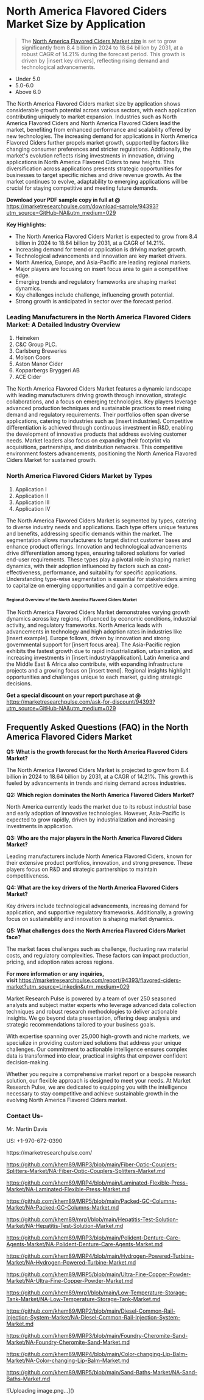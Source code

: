 <h1>North America Flavored Ciders Market&nbsp;Size by Application</h1><blockquote><p>The <a href="https://marketresearchpulse.com/download-sample/94393?utm_source=GitHub-NA&amp;utm_medium=029">North America Flavored Ciders Market size</a> is set to grow significantly from 8.4 billion in 2024 to 18.64 billion by 2031, at a robust CAGR of 14.21% during the forecast period. This growth is driven by [insert key drivers], reflecting rising demand and technological advancements.</p></blockquote><ul><li>Under 5.0<li> 5.0-6.0<li> Above 6.0</li></ul><p>The North America Flavored Ciders market size by application shows considerable growth potential across various sectors, with each application contributing uniquely to market expansion. Industries such as North America Flavored Ciders and North America Flavored Ciders lead the market, benefiting from enhanced performance and scalability offered by new technologies. The increasing demand for applications in North America Flavored Ciders further propels market growth, supported by factors like changing consumer preferences and stricter regulations. Additionally, the market's evolution reflects rising investments in innovation, driving applications in North America Flavored Ciders to new heights. This diversification across applications presents strategic opportunities for businesses to target specific niches and drive revenue growth. As the market continues to evolve, adaptability to emerging applications will be crucial for staying competitive and meeting future demands.</p><p><strong>Download your PDF sample copy in full at @ </strong><a href="https://marketresearchpulse.com/download-sample/94393?utm_source=GitHub-NA&amp;utm_medium=029">https://marketresearchpulse.com/download-sample/94393?utm_source=GitHub-NA&amp;utm_medium=029</a></p><p><strong>Key Highlights: </strong></p><ul><li>The North America Flavored Ciders Market is expected to grow from 8.4 billion in 2024 to 18.64 billion by 2031, at a CAGR of 14.21%.</li><li>Increasing demand for trend or application is driving market growth.</li><li>Technological advancements and innovation are key market drivers.</li><li>North America, Europe, and Asia-Pacific are leading regional markets.</li><li>Major players are focusing on insert focus area to gain a competitive edge.</li><li>Emerging trends and regulatory frameworks are shaping market dynamics.</li><li>Key challenges include challenge, influencing growth potential.</li><li>Strong growth is anticipated in sector over the forecast period.</li></ul><h3>Leading Manufacturers in the North America Flavored Ciders Market: A Detailed Industry Overview</h3><ol><li>Heineken</li><li>C&C Group PLC.</li><li>Carlsberg Breweries</li><li>Molson Coors</li><li>Aston Manor Cider</li><li>Kopparbergs Bryggeri AB</li><li>ACE Cider</li></ol><div class="flex max-w-full flex-col flex-grow"><div class="min-h-8 text-message flex w-full flex-col items-end gap-2 whitespace-normal break-words [.text-message+&amp;]:mt-5" dir="auto" data-message-author-role="assistant" data-message-id="fd8432e4-4910-450d-b182-61b7bfb0a01f" data-message-model-slug="gpt-4o"><div class="flex w-full flex-col gap-1 empty:hidden first:pt-[3px]"><div class="markdown prose w-full break-words dark:prose-invert light"><p>The North America Flavored Ciders Market features a dynamic landscape with leading manufacturers driving growth through innovation, strategic collaborations, and a focus on emerging technologies. Key players leverage advanced production techniques and sustainable practices to meet rising demand and regulatory requirements. Their portfolios often span diverse applications, catering to industries such as [insert industries]. Competitive differentiation is achieved through continuous investment in R&amp;D, enabling the development of innovative products that address evolving customer needs. Market leaders also focus on expanding their footprint via acquisitions, partnerships, and distribution networks. This competitive environment fosters advancements, positioning the North America Flavored Ciders Market for sustained growth.</p></div></div></div></div><h3>North America Flavored Ciders Market by Types</h3><ol><li>Application I<li> Application II<li> Application III<li> Application IV</li></ol><div class="flex max-w-full flex-col flex-grow"><div class="min-h-8 text-message flex w-full flex-col items-end gap-2 whitespace-normal break-words [.text-message+&amp;]:mt-5" dir="auto" data-message-author-role="assistant" data-message-id="084470be-0bb7-4664-bddf-5156b4f41249" data-message-model-slug="gpt-4o-mini"><div class="flex w-full flex-col gap-1 empty:hidden first:pt-[3px]"><div class="markdown prose w-full break-words dark:prose-invert light"><p>The North America Flavored Ciders Market is segmented by types, catering to diverse industry needs and applications. Each type offers unique features and benefits, addressing specific demands within the market. The segmentation allows manufacturers to target distinct customer bases and enhance product offerings. Innovation and technological advancements drive differentiation among types, ensuring tailored solutions for varied end-user requirements. These types play a pivotal role in shaping market dynamics, with their adoption influenced by factors such as cost-effectiveness, performance, and suitability for specific applications. Understanding type-wise segmentation is essential for stakeholders aiming to capitalize on emerging opportunities and gain a competitive edge.</p></div></div></div></div><h3><span style="font-size: 11px;">Regional Overview of the North America Flavored Ciders Market</span></h3><div class="flex max-w-full flex-col flex-grow"><div class="min-h-8 text-message flex w-full flex-col items-end gap-2 whitespace-normal break-words [.text-message+&amp;]:mt-5" dir="auto" data-message-author-role="assistant" data-message-id="e9038762-ce64-4e30-91c9-9bd413514231" data-message-model-slug="gpt-4o-mini"><div class="flex w-full flex-col gap-1 empty:hidden first:pt-[3px]"><div class="markdown prose w-full break-words dark:prose-invert light"><p>The North America Flavored Ciders Market demonstrates varying growth dynamics across key regions, influenced by economic conditions, industrial activity, and regulatory frameworks. North America leads with advancements in technology and high adoption rates in industries like [insert example]. Europe follows, driven by innovation and strong governmental support for [insert focus area]. The Asia-Pacific region exhibits the fastest growth due to rapid industrialization, urbanization, and increasing investments in [insert industry/application]. Latin America and the Middle East &amp; Africa also contribute, with expanding infrastructure projects and a growing focus on [insert trend]. Regional insights highlight opportunities and challenges unique to each market, guiding strategic decisions.</p></div></div></div></div><p><strong>Get a special discount on your report purchase at @ </strong><a href="https://marketresearchpulse.com/ask-for-discount/94393?utm_source=GitHub-NA&amp;utm_medium=029">https://marketresearchpulse.com/ask-for-discount/94393?utm_source=GitHub-NA&amp;utm_medium=029</a></p><h2>Frequently Asked Questions (FAQ) in the North America Flavored Ciders Market</h2><p><strong>Q1: What is the growth forecast for the North America Flavored Ciders Market?</strong></p><p>The North America Flavored Ciders Market is projected to grow from 8.4 billion in 2024 to 18.64 billion by 2031, at a CAGR of 14.21%. This growth is fueled by advancements in trends and rising demand across industries.</p><p><strong>Q2: Which region dominates the North America Flavored Ciders Market?</strong></p><p>North America currently leads the market due to its robust industrial base and early adoption of innovative technologies. However, Asia-Pacific is expected to grow rapidly, driven by industrialization and increasing investments in application.</p><p><strong>Q3: Who are the major players in the North America Flavored Ciders Market?</strong></p><p>Leading manufacturers include North America Flavored Ciders, known for their extensive product portfolios, innovation, and strong presence. These players focus on R&amp;D and strategic partnerships to maintain competitiveness.</p><p><strong>Q4: What are the key drivers of the North America Flavored Ciders Market?</strong></p><p>Key drivers include technological advancements, increasing demand for application, and supportive regulatory frameworks. Additionally, a growing focus on sustainability and innovation is shaping market dynamics.</p><p><strong>Q5: What challenges does the North America Flavored Ciders Market face?</strong></p><p>The market faces challenges such as challenge, fluctuating raw material costs, and regulatory complexities. These factors can impact production, pricing, and adoption rates across regions.</p><p><strong>For more information or any inquiries, visit&nbsp;</strong><a href="https://marketresearchpulse.com/report/94393/flavored-ciders-market?utm_source=Linkedin&utm_medium=029">https://marketresearchpulse.com/report/94393/flavored-ciders-market?utm_source=Linkedin&utm_medium=029</a></p><p>Market Research Pulse is powered by a team of over 250 seasoned analysts and subject matter experts who leverage advanced data collection techniques and robust research methodologies to deliver actionable insights. We go beyond data presentation, offering deep analysis and strategic recommendations tailored to your business goals.</p><p>With expertise spanning over 25,000 high-growth and niche markets, we specialize in providing customized solutions that address your unique challenges. Our commitment to actionable intelligence ensures complex data is transformed into clear, practical insights that empower confident decision-making.</p><p>Whether you require a comprehensive market report or a bespoke research solution, our flexible approach is designed to meet your needs. At Market Research Pulse, we are dedicated to equipping you with the intelligence necessary to stay competitive and achieve sustainable growth in the evolving North America Flavored Ciders market.</p><h3><strong>Contact Us-</strong></h3><p>Mr. Martin Davis</p><p>US: +1-970-672-0390</p><p>https://marketresearchpulse.com/</p><p><a href="https://github.com/khem89/MRP3/blob/main/Fiber-Optic-Couplers-Splitters-Market/NA-Fiber-Optic-Couplers-Splitters-Market.md">https://github.com/khem89/MRP3/blob/main/Fiber-Optic-Couplers-Splitters-Market/NA-Fiber-Optic-Couplers-Splitters-Market.md</a></p><p><a href="https://github.com/khem89/MRP4/blob/main/Laminated-Flexible-Press-Market/NA-Laminated-Flexible-Press-Market.md">https://github.com/khem89/MRP4/blob/main/Laminated-Flexible-Press-Market/NA-Laminated-Flexible-Press-Market.md</a></p><p><a href="https://github.com/khem89/MRP5/blob/main/Packed-GC-Columns-Market/NA-Packed-GC-Columns-Market.md">https://github.com/khem89/MRP5/blob/main/Packed-GC-Columns-Market/NA-Packed-GC-Columns-Market.md</a></p><p><a href="https://github.com/khem89/mrp1/blob/main/Hepatitis-Test-Solution-Market/NA-Hepatitis-Test-Solution-Market.md">https://github.com/khem89/mrp1/blob/main/Hepatitis-Test-Solution-Market/NA-Hepatitis-Test-Solution-Market.md</a></p><p><a href="https://github.com/khem89/MRP3/blob/main/Polident-Denture-Care-Agents-Market/NA-Polident-Denture-Care-Agents-Market.md">https://github.com/khem89/MRP3/blob/main/Polident-Denture-Care-Agents-Market/NA-Polident-Denture-Care-Agents-Market.md</a></p><p><a href="https://github.com/khem89/MRP4/blob/main/Hydrogen-Powered-Turbine-Market/NA-Hydrogen-Powered-Turbine-Market.md">https://github.com/khem89/MRP4/blob/main/Hydrogen-Powered-Turbine-Market/NA-Hydrogen-Powered-Turbine-Market.md</a></p><p><a href="https://github.com/khem89/MRP5/blob/main/Ultra-Fine-Copper-Powder-Market/NA-Ultra-Fine-Copper-Powder-Market.md">https://github.com/khem89/MRP5/blob/main/Ultra-Fine-Copper-Powder-Market/NA-Ultra-Fine-Copper-Powder-Market.md</a></p><p><a href="https://github.com/khem89/mrp1/blob/main/Low-Temperature-Storage-Tank-Market/NA-Low-Temperature-Storage-Tank-Market.md">https://github.com/khem89/mrp1/blob/main/Low-Temperature-Storage-Tank-Market/NA-Low-Temperature-Storage-Tank-Market.md</a></p><p><a href="https://github.com/khem89/MRP2/blob/main/Diesel-Common-Rail-Injection-System-Market/NA-Diesel-Common-Rail-Injection-System-Market.md">https://github.com/khem89/MRP2/blob/main/Diesel-Common-Rail-Injection-System-Market/NA-Diesel-Common-Rail-Injection-System-Market.md</a></p><p><a href="https://github.com/khem89/MRP3/blob/main/Foundry-Cheromite-Sand-Market/NA-Foundry-Cheromite-Sand-Market.md">https://github.com/khem89/MRP3/blob/main/Foundry-Cheromite-Sand-Market/NA-Foundry-Cheromite-Sand-Market.md</a></p><p><a href="https://github.com/khem89/MRP4/blob/main/Color-changing-Lip-Balm-Market/NA-Color-changing-Lip-Balm-Market.md">https://github.com/khem89/MRP4/blob/main/Color-changing-Lip-Balm-Market/NA-Color-changing-Lip-Balm-Market.md</a></p><p><a href="https://github.com/khem89/MRP5/blob/main/Sand-Baths-Market/NA-Sand-Baths-Market.md">https://github.com/khem89/MRP5/blob/main/Sand-Baths-Market/NA-Sand-Baths-Market.md</a></p>
![Uploading image.png…]()

